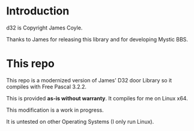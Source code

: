 # Introduction
d32 is Copyright James Coyle.

Thanks to James for releasing this library and for developing Mystic BBS.

# This repo
This repo is a modernized version of James' D32 door Library so it compiles
with Free Pascal 3.2.2.

This is provided **as-is without warranty**. It compiles for me on Linux x64. 

This modification is a work in progress.

It is untested on other Operating Systems (I only run Linux).



